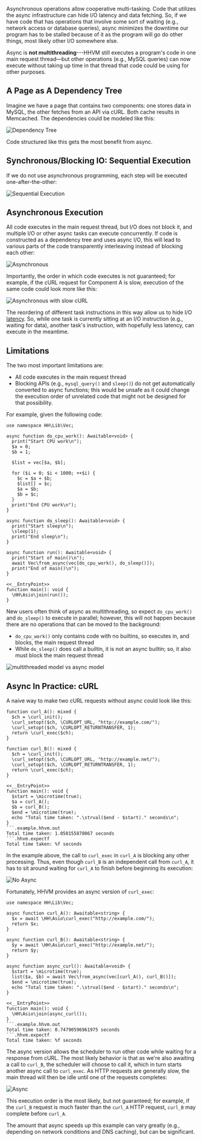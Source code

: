 Asynchronous operations allow cooperative multi-tasking. Code that utilizes the async infrastructure can hide I/O latency and data
fetching.  So, if we have code that has operations that involve some sort of waiting (e.g., network access or database queries), async
minimizes the downtime our program has to be stalled because of it as the program will go do other things, most likely other I/O somewhere else.

Async is **not multithreading**---HHVM still executes a program's code in one main request thread&mdash;but other operations (e.g., MySQL queries)
can now execute without taking up time in that thread that code could be using for other purposes.

## A Page as A Dependency Tree

Imagine we have a page that contains two components: one stores data in MySQL, the other fetches from an API via cURL. Both cache results in
Memcached. The dependencies could be modeled like this:

![Dependency Tree](/images/async/async-dependency.png)

Code structured like this gets the most benefit from async.

## Synchronous/Blocking IO: Sequential Execution

If we do not use asynchronous programming, each step will be executed one-after-the-other:

![Sequential Execution](/images/async/async-sequential.png)

## Asynchronous Execution

All code executes in the main request thread, but I/O does not block it, and multiple I/O or other async tasks can execute concurrently. If
code is constructed as a dependency tree and uses async I/O, this will lead to various parts of the code transparently interleaving instead of
blocking each other:

![Asynchronous](/images/async/async-always-busy.png)

Importantly, the order in which code executes is not guaranteed; for example, if the cURL request for Component A is slow, execution of the
same code could look more like this:

![Asynchronous with slow cURL](/images/async/async-slow-curl.png)

The reordering of different task instructions in this way allow us to hide I/O [latency](https://en.wikipedia.org/wiki/Latency_\(engineering\)). So,
while one task is currently sitting at an I/O instruction (e.g., waiting for data), another task's instruction, with hopefully less latency,
can execute in the meantime.

## Limitations

The two most important limitations are:
 - All code executes in the main request thread
 - Blocking APIs (e.g., `mysql_query()` and `sleep()`) do not get automatically converted to async functions; this would be unsafe as it could
change the execution order of unrelated code that might not be designed for that possibility.

For example, given the following code:

```limitations.hack
use namespace HH\Lib\Vec;

async function do_cpu_work(): Awaitable<void> {
  print("Start CPU work\n");
  $a = 0;
  $b = 1;

  $list = vec[$a, $b];

  for ($i = 0; $i < 1000; ++$i) {
    $c = $a + $b;
    $list[] = $c;
    $a = $b;
    $b = $c;
  }
  print("End CPU work\n");
}

async function do_sleep(): Awaitable<void> {
  print("Start sleep\n");
  \sleep(1);
  print("End sleep\n");
}

async function run(): Awaitable<void> {
  print("Start of main()\n");
  await Vec\from_async(vec[do_cpu_work(), do_sleep()]);
  print("End of main()\n");
}

<<__EntryPoint>>
function main(): void {
  \HH\Asio\join(run());
}
```

New users often think of async as multithreading, so expect `do_cpu_work()` and `do_sleep()` to execute in parallel; however, this will not
happen because there are no operations that can be moved to the background:
 - `do_cpu_work()` only contains code with no builtins, so executes in, and blocks, the main request thread
 - While `do_sleep()` does call a builtin, it is not an async builtin; so, it also must block the main request thread

![multithreaded model vs async model](/images/async/limitations.png)

## Async In Practice: cURL

A naive way to make two cURL requests without async could look like this:

```non-async-curl.hack
function curl_A(): mixed {
  $ch = \curl_init();
  \curl_setopt($ch, \CURLOPT_URL, "http://example.com/");
  \curl_setopt($ch, \CURLOPT_RETURNTRANSFER, 1);
  return \curl_exec($ch);
}

function curl_B(): mixed {
  $ch = \curl_init();
  \curl_setopt($ch, \CURLOPT_URL, "http://example.net/");
  \curl_setopt($ch, \CURLOPT_RETURNTRANSFER, 1);
  return \curl_exec($ch);
}

<<__EntryPoint>>
function main(): void {
  $start = \microtime(true);
  $a = curl_A();
  $b = curl_B();
  $end = \microtime(true);
  echo "Total time taken: ".\strval($end - $start)." seconds\n";
}
```.example.hhvm.out
Total time taken: 1.050155878067 seconds
```.hhvm.expectf
Total time taken: %f seconds
```

In the example above, the call to `curl_exec` in `curl_A` is blocking any other processing. Thus, even though `curl_B` is an independent call
from `curl_A`, it has to sit around waiting for `curl_A` to finish before beginning its execution:

![No Async](/images/async/curl-synchronous.png)

Fortunately, HHVM provides an async version of `curl_exec`:

```async-curl.hack
use namespace HH\Lib\Vec;

async function curl_A(): Awaitable<string> {
  $x = await \HH\Asio\curl_exec("http://example.com/");
  return $x;
}

async function curl_B(): Awaitable<string> {
  $y = await \HH\Asio\curl_exec("http://example.net/");
  return $y;
}

async function async_curl(): Awaitable<void> {
  $start = \microtime(true);
  list($a, $b) = await Vec\from_async(vec[curl_A(), curl_B()]);
  $end = \microtime(true);
  echo "Total time taken: ".\strval($end - $start)." seconds\n";
}

<<__EntryPoint>>
function main(): void {
  \HH\Asio\join(async_curl());
}
```.example.hhvm.out
Total time taken: 0.74790596961975 seconds
```.hhvm.expectf
Total time taken: %f seconds
```

The async version allows the scheduler to run other code while waiting for a response from cURL. The most likely behavior is that as we're
also awaiting a call to `curl_B`, the scheduler will choose to call it, which in turn starts another async call to `curl_exec`. As HTTP requests
are generally slow, the main thread will then be idle until one of the requests completes:

![Async](/images/async/curl-async.png)

This execution order is the most likely, but not guaranteed; for example, if the `curl_B` request is much faster than the `curl_A` HTTP request,
`curl_B` may complete before `curl_A`.

The amount that async speeds up this example can vary greatly (e.g., depending on network conditions and DNS caching), but can be significant.
